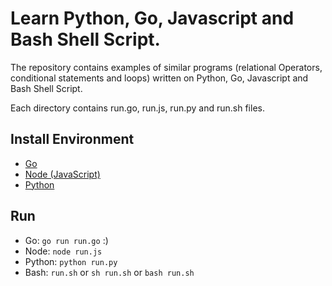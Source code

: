 # Learn Python, Go, Javascript and Bash Shell Script.

The repository contains examples of similar programs (relational Operators, conditional statements and loops) written on Python, Go, Javascript and Bash Shell Script.

Each directory contains run.go, run.js, run.py and run.sh files.

## Install Environment

- <a href="https://go.dev/doc/install">Go</a>
- <a href="https://nodejs.org/en/download/">Node (JavaScript)</a>
- <a href="https://www.python.org/downloads/">Python</a>

## Run

- Go: `go run run.go` :)
- Node: `node run.js`
- Python: `python run.py`
- Bash: `run.sh` or `sh run.sh` or `bash run.sh`
